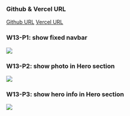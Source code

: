 ### Github & Vercel URL

[Github URL](https://github.com/Nanu17/1111-sweb-1N-demo-211410633)
[Vercel URL](https://1111-sweb-1-n-demo-211410633.vercel.app/)

### W13-P1: show fixed navbar
![](w13-p1.png)

### W13-P2: show photo in Hero section

![](w13-p2.png)

### W13-P3: show hero info in Hero section

![](w13-p3.png)

